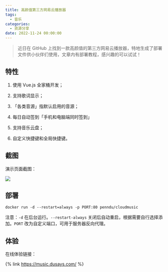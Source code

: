 ```yaml
---
title: 高颜值第三方网易云播放器
tags:
  - 音乐
categories:
  - 资源分享
date: 2022-11-24 00:00:00
---
```


> 近日在 GitHub 上找到一款高颜值的第三方网易云播放器，特地生成了部署文件供小伙伴们使用，文章内有部署教程，感兴趣的可以试试！

<!-- more -->

## 特性

1. 使用 Vue.js 全家桶开发；

2. 支持歌词显示；

3. 「各类音源」指默认启用的音源；

4. 每日自动签到「手机和电脑端同时签到」

5. 支持音乐云盘；

6. 自定义快捷键和全局快捷键。

## 截图

演示页面截图：

![](https://cdn.dusays.com/2022/11/528-1.jpg)

## 部署

```
docker run -d --restart=always -p PORT:80 penndu/cloudmusic
```

注意：`-d` 在后台运行。`--restart-always` 关闭后自动重启，根据需要自行选择添加。`PORT` 改为自定义端口，可用于服务器反向代理。

## 体验

在线体验链接：

{% link https://music.dusays.com/ %}